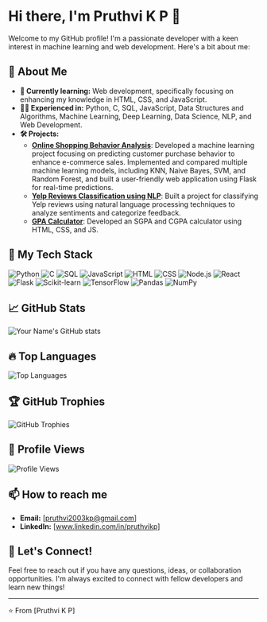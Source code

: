 # Hi there, I'm Pruthvi K P 👋

Welcome to my GitHub profile! I'm a passionate developer with a keen interest in machine learning and web development. Here's a bit about me:

## 🚀 About Me
- **🌱 Currently learning:** Web development, specifically focusing on enhancing my knowledge in HTML, CSS, and JavaScript.
- **👨‍💻 Experienced in:** Python, C, SQL, JavaScript, Data Structures and Algorithms, Machine Learning, Deep Learning, Data Science, NLP, and Web Development.
- **🛠️ Projects:**
  - **[Online Shopping Behavior Analysis](#)**: Developed a machine learning project focusing on predicting customer purchase behavior to enhance e-commerce sales. Implemented and compared multiple machine learning models, including KNN, Naive Bayes, SVM, and Random Forest, and built a user-friendly web application using Flask for real-time predictions.
  - **[Yelp Reviews Classification using NLP](#)**: Built a project for classifying Yelp reviews using natural language processing techniques to analyze sentiments and categorize feedback.
  - **[GPA Calculator](https://pruthvikp.github.io/GPA_CALCULATOR/)**: Developed an SGPA and CGPA calculator using HTML, CSS, and JS.

## 🧰 My Tech Stack
![Python](https://img.shields.io/badge/Python-3776AB?style=for-the-badge&logo=python&logoColor=white)
![C](https://img.shields.io/badge/C-A8B9CC?style=for-the-badge&logo=c&logoColor=white)
![SQL](https://img.shields.io/badge/SQL-4479A1?style=for-the-badge&logo=sql&logoColor=white)
![JavaScript](https://img.shields.io/badge/JavaScript-F7DF1E?style=for-the-badge&logo=javascript&logoColor=black)
![HTML](https://img.shields.io/badge/HTML5-E34F26?style=for-the-badge&logo=html5&logoColor=white)
![CSS](https://img.shields.io/badge/CSS3-1572B6?style=for-the-badge&logo=css3&logoColor=white)
![Node.js](https://img.shields.io/badge/Node.js-339933?style=for-the-badge&logo=nodedotjs&logoColor=white)
![React](https://img.shields.io/badge/React-61DAFB?style=for-the-badge&logo=react&logoColor=black)
![Flask](https://img.shields.io/badge/Flask-000000?style=for-the-badge&logo=flask&logoColor=white)
![Scikit-learn](https://img.shields.io/badge/Scikit--learn-F7931E?style=for-the-badge&logo=scikit-learn&logoColor=white)
![TensorFlow](https://img.shields.io/badge/TensorFlow-FF6F00?style=for-the-badge&logo=tensorflow&logoColor=white)
![Pandas](https://img.shields.io/badge/Pandas-150458?style=for-the-badge&logo=pandas&logoColor=white)
![NumPy](https://img.shields.io/badge/NumPy-013243?style=for-the-badge&logo=numpy&logoColor=white)

## 📈 GitHub Stats
![Your Name's GitHub stats](https://github-readme-stats.vercel.app/api?username=pruthvikp&show_icons=true&theme=radical)

## 🔥 Top Languages
![Top Languages](https://github-readme-stats.vercel.app/api/top-langs/?username=pruthvikp&layout=compact&theme=radical)

## 🏆 GitHub Trophies
![GitHub Trophies](https://github-profile-trophy.vercel.app/?username=pruthvikp&theme=radical)

## 🌟 Profile Views
![Profile Views](https://komarev.com/ghpvc/?username=pruthvikp&color=brightgreen)

## 📫 How to reach me
- **Email:** [pruthvi2003kp@gmail.com]
- **LinkedIn:** [www.linkedin.com/in/pruthvikp]

## 💬 Let's Connect!
Feel free to reach out if you have any questions, ideas, or collaboration opportunities. I'm always excited to connect with fellow developers and learn new things!

---

⭐️ From [Pruthvi K P]
